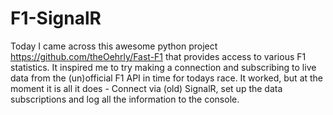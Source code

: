 # F1-SignalR

Today I came across this awesome python project https://github.com/theOehrly/Fast-F1 that provides access to various F1 statistics. It inspired me to try making a connection and subscribing to live data from the (un)official F1 API in time for todays race. It worked, but at the moment it is all it does - Connect via (old) SignalR, set up the data subscriptions and log all the information to the console.
